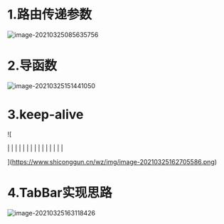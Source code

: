 # 1.路由传递参数

![image-20210325085635756](https://www.shiconggun.cn/wz/img/image-20210325085635756.png)

# 2.导函数

![image-20210325151441050](https://www.shiconggun.cn/wz/img/image-20210325151441050.png)



# 3.keep-alive

![

|
|
|
|
|
|
|
|
|
|
|
|
|
|
|






](https://www.shiconggun.cn/wz/img/image-20210325162705586.png)



# 4.TabBar实现思路

![image-20210325163118426](https://www.shiconggun.cn/wz/img/image-20210325163118426.png)